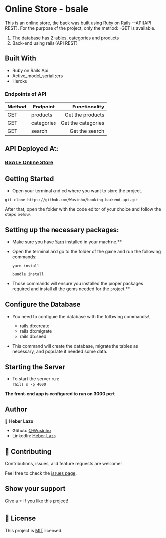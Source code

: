 # Online Store - bsale

This is an online store, the back was built using Ruby on Rails --API(API REST).
For the purpose of the project, only the method: -GET is available.

1. The database has 2 tables, categories and products
2. Back-end using rails (API REST)

## **Built With**

- Ruby on Rails Api
- Active_model_serializers
- Heroku

### **Endpoints of API**

| Method | Endpoint   |      Functionality |
| ------ | ---------- | -----------------: |
| GET    | products   |   Get the products |
| GET    | categories | Get the categories |
| GET    | search     |     Get the search |

## **API Deployed At:**

### [BSALE Online Store](https://stormy-meadow-49812.herokuapp.com/)

## **Getting Started**

- Open your terminal and cd where you want to store the project.

`git clone https://github.com/Wusinho/booking-backend-api.git`

After that, open the folder with the code editor of your choice and follow the steps below.

## Setting up the necessary packages:

- Make sure you have [Yarn](https://yarnpkg.com/) installed in your machine.\*\*

- Open the terminal and go to the folder of the game and run the following commands:

  `yarn install`

  `bundle install`

- Those commands will ensure you installed the proper packages required and install all the gems needed for the project.\*\*

## Configure the Database

- You need to configure the database with the following commands:\

  - rails db:create
  - rails db:migrate
  - rails db:seed

- This command will create the database, migrate the tables as necessary, and populate it needed some data.

## Starting the Server

- To start the server run: <br>
  `rails s -p 4000`

**The front-end app is configured to run on 3000 port**

## **Author**

👤 **Heber Lazo**

- Github: [@Wusinho](https://github.com/Wusinho)
- LinkedIn: [Heber Lazo](https://www.linkedin.com/in/heber-lazo-benza-523266133/)

## 🤝 **Contributing**

Contributions, issues, and feature requests are welcome!

Feel free to check the [issues page](https://github.com/Wusinho/tienda-licor/issues).

## **Show your support**

Give a ⭐️ if you like this project!

## 📝 **License**

This project is [MIT](LICENSE) licensed.
